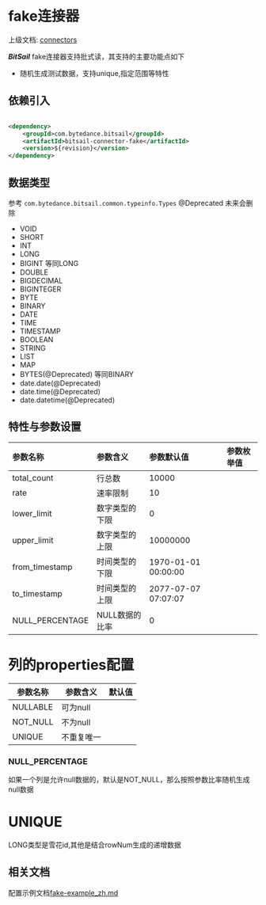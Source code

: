 # fake连接器

上级文档: [connectors](../introduction_zh.md)

***BitSail*** fake连接器支持批式读，其支持的主要功能点如下

- 随机生成测试数据，支持unique,指定范围等特性

## 依赖引入

```xml

<dependency>
    <groupId>com.bytedance.bitsail</groupId>
    <artifactId>bitsail-connector-fake</artifactId>
    <version>${revision}</version>
</dependency>

```

## 数据类型

参考 `com.bytedance.bitsail.common.typeinfo.Types`
@Deprecated 未来会删除

- VOID
- SHORT
- INT
- LONG
- BIGINT 等同LONG
- DOUBLE
- BIGDECIMAL
- BIGINTEGER
- BYTE
- BINARY
- DATE
- TIME
- TIMESTAMP
- BOOLEAN
- STRING
- LIST
- MAP
- BYTES(@Deprecated) 等同BINARY
- date.date(@Deprecated)
- date.time(@Deprecated)
- date.datetime(@Deprecated)

## 特性与参数设置

| 参数名称            | 参数含义      | 参数默认值               | 参数枚举值 |  
|:----------------|:----------|:--------------------|:------|
| total_count     | 行总数       | 10000               |       |
| rate            | 速率限制      | 10                  |       |
| lower_limit     | 数字类型的下限   | 0                   |       |
| upper_limit     | 数字类型的上限   | 10000000            |       |
| from_timestamp  | 时间类型的下限   | 1970-01-01 00:00:00 |       |
| to_timestamp    | 时间类型的上限   | 2077-07-07 07:07:07 |       |
| NULL_PERCENTAGE | NULL数据的比率 | 0                   |       |

# 列的properties配置

| 参数名称     | 参数含义   | 默认值 | 
|----------|--------|:----|
| NULLABLE | 可为null |     | 
| NOT_NULL | 不为null |     | 
| UNIQUE   | 不重复唯一  |     |

### NULL_PERCENTAGE

如果一个列是允许null数据的，默认是NOT_NULL，那么按照参数比率随机生成null数据

# UNIQUE

LONG类型是雪花id,其他是结合rowNum生成的递增数据

## 相关文档

配置示例文档[fake-example_zh.md](fake-example_zh.md)





